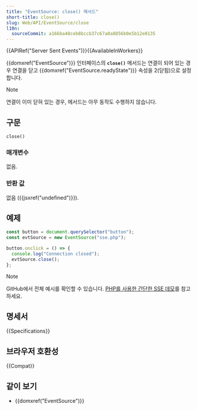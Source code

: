 ```yaml
---
title: "EventSource: close() 메서드"
short-title: close()
slug: Web/API/EventSource/close
l10n:
  sourceCommit: a166ba48ceb8bccb37c67a0a8856b0e5b12e0135
---
```


{{APIRef("Server Sent Events")}}{{AvailableInWorkers}}

{{domxref("EventSource")}} 인터페이스의 **`close()`** 메서드는
연결이 되어 있는 경우 연결을 닫고 {{domxref("EventSource.readyState")}}
속성을 2(닫힘)으로 설정합니다.

> [!NOTE]
> 연결이 이미 닫혀 있는 경우, 메서드는 아무 동작도 수행하지 않습니다.

## 구문

```js-nolint
close()
```

### 매개변수

없음.

### 반환 값

없음 ({{jsxref("undefined")}}).

## 예제

```js
const button = document.querySelector("button");
const evtSource = new EventSource("sse.php");

button.onclick = () => {
  console.log("Connection closed");
  evtSource.close();
};
```

> [!NOTE]
> GitHub에서 전체 예시를 확인할 수 있습니다. [PHP를 사용한 간단한 SSE 데모](https://github.com/mdn/dom-examples/tree/main/server-sent-events)를 참고하세요.

## 명세서

{{Specifications}}

## 브라우저 호환성

{{Compat}}

## 같이 보기

- {{domxref("EventSource")}}
